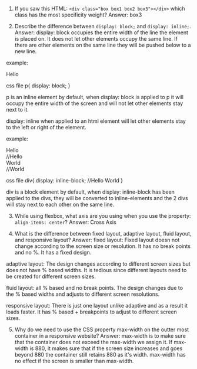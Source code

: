 <!-- Answers to the Self Study Questions go here -->

1. If you saw this HTML: `<div class="box box1 box2 box3"></div>` which class has the most specificity weight?
Answer: box3

2. Describe the difference between `display: block;` and `display: inline;`.
Answer: display: block occupies the entire width of the line the element is placed on. It does not let other elements occupy the same line. If there are other elements on the same line they will be pushed below to a new line. 

example: <p>Hello</p>
css file
p{
  display: block;
}

p is an inline element by default, when display: block is applied to p it will occupy the entire width of the screen and will not let other elements stay next to it.

display: inline when applied to an html element will let other elements stay to the left or right of the element. 

example: <div>Hello</div>   //Hello
        <div>World</div>     //World
        
css file
div{
  display: inline-block;     //Hello World
}

div is a block element by default, when display: inline-block has been applied to the divs, they will be converted to inline-elements and the 2 divs will stay next to each other on the same line.


3. While using flexbox, what axis are you using when you use the property: `align-items: center`?
Answer: Cross Axis


4. What is the difference between fixed layout, adaptive layout, fluid layout, and responsive layout?
Answer: fixed layout: Fixed layout doesn not change according to the screen size or resolution. It has no break points and no %. It has a fixed design.

adaptive layout: The  design changes according to different screen sizes but does not have % based widths. It is tedious since different layouts need to be created for different screen sizes. 

fluid layout: all % based and no break points. The design changes due to the % based widths and adjusts to different screen resolutions. 

responsive layout: There is just one layout unlike adaptive and as a result it loads faster. It has % based + breakpoints to adjust to different screen sizes.

5. Why do we need to use the CSS property max-width on the outter most container in a responsive website?
Answer: max-width is to make sure that the container does not exceed the max-width we assign it. If max-width is 880, it makes sure that if the screen size increases and goes beyond 880 the container still retains 880 as it's width. max-width has no effect if the screen is smaller than max-width.   
